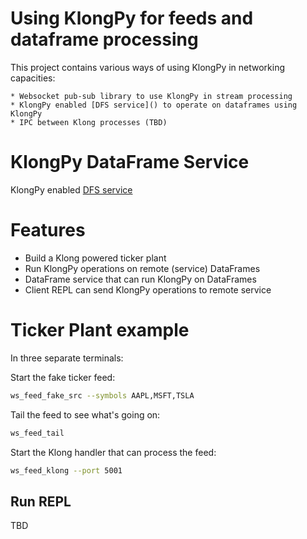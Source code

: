 # Using KlongPy for feeds and dataframe processing

This project contains various ways of using KlongPy in networking capacities:

    * Websocket pub-sub library to use KlongPy in stream processing
    * KlongPy enabled [DFS service]() to operate on dataframes using KlongPy
    * IPC between Klong processes (TBD)

# KlongPy DataFrame Service
KlongPy enabled [DFS service](https://github.com/briangu/dfs)

# Features

* Build a Klong powered ticker plant
* Run KlongPy operations on remote (service) DataFrames
* DataFrame service that can run KlongPy on DataFrames
* Client REPL can send KlongPy operations to remote service

# Ticker Plant example

In three separate terminals:


Start the fake ticker feed:
```bash
ws_feed_fake_src --symbols AAPL,MSFT,TSLA
```

Tail the feed to see what's going on:
```bash
ws_feed_tail
```

Start the Klong handler that can process the feed:
```bash
ws_feed_klong --port 5001
```

## Run REPL

TBD